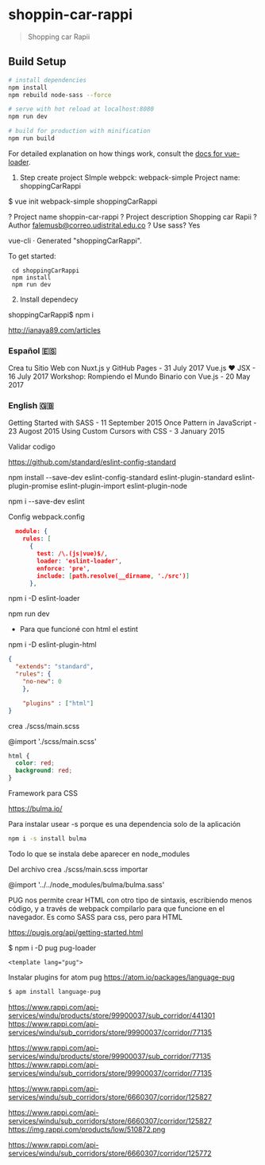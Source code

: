 # shoppin-car-rappi

> Shopping car Rapii

## Build Setup

``` bash
# install dependencies
npm install
npm rebuild node-sass --force

# serve with hot reload at localhost:8080
npm run dev

# build for production with minification
npm run build
```

For detailed explanation on how things work, consult the [docs for vue-loader](http://vuejs.github.io/vue-loader).




1. Step create project
SImple webpck: webpack-simple
Project name: shoppingCarRappi

$ vue init webpack-simple shoppingCarRappi

? Project name shoppin-car-rappi
? Project description Shopping car Rapii
? Author falemusb@correo.udistrital.edu.co
? Use sass? Yes

   vue-cli · Generated "shoppingCarRappi".

   To get started:

     cd shoppingCarRappi
     npm install
     npm run dev

2. Install dependecy

shoppingCarRappi$ npm i


http://ianaya89.com/articles

### Español 🇪🇸

Crea tu Sitio Web con Nuxt.js y GitHub Pages - 31 July 2017
Vue.js ❤️ JSX - 16 July 2017
Workshop: Rompiendo el Mundo Binario con Vue.js - 20 May 2017
### English 🇬🇧

Getting Started with SASS - 11 September 2015
Once Pattern in JavaScript - 23 Augost 2015
Using Custom Cursors with CSS - 3 January 2015


Validar codigo

https://github.com/standard/eslint-config-standard

npm install --save-dev eslint-config-standard eslint-plugin-standard eslint-plugin-promise eslint-plugin-import eslint-plugin-node


npm i --save-dev eslint

Config webpack.config

```json
  module: {
    rules: [
      {
        test: /\.(js|vue)$/,
        loader: 'eslint-loader',
        enforce: 'pre',
        include: [path.resolve(__dirname, './src')]
      },
```
npm i -D eslint-loader

npm run dev

- Para que funcioné con html el estint

npm i -D eslint-plugin-html



```json
{
  "extends": "standard",
  "rules": {
    "no-new": 0
    },

    "plugins" : ["html"]
}
```

crea   ./scss/main.scss


  @import './scss/main.scss'

```css
html {
  color: red;
  background: red;
}
```

Framework para CSS

https://bulma.io/

Para instalar usear -s porque es una dependencia solo de la aplicación

```bash
npm i -s install bulma
```


Todo lo que se instala debe aparecer en node_modules


Del archivo crea   ./scss/main.scss importar

@import '../../node_modules/bulma/bulma.sass'


PUG nos permite crear HTML con otro tipo de sintaxis, escribiendo menos código, y a través de webpack compilarlo para que funcione en el navegador. Es como SASS para css, pero para HTML

https://pugjs.org/api/getting-started.html


$ npm i -D pug pug-loader

```vue
<template lang="pug">
```

Instalar plugins for atom pug
https://atom.io/packages/language-pug

```bash
$ apm install language-pug
```


https://www.rappi.com/api-services/windu/products/store/99900037/sub_corridor/441301
https://www.rappi.com/api-services/windu/sub_corridors/store/99900037/corridor/77135

https://www.rappi.com/api-services/windu/products/store/99900037/sub_corridor/77135
https://www.rappi.com/api-services/windu/sub_corridors/store/99900037/corridor/77135


https://www.rappi.com/api-services/windu/sub_corridors/store/6660307/corridor/125827

https://www.rappi.com/api-services/windu/sub_corridors/store/6660307/corridor/125827
https://img.rappi.com/products/low/510872.png


https://www.rappi.com/api-services/windu/sub_corridors/store/6660307/corridor/125772
